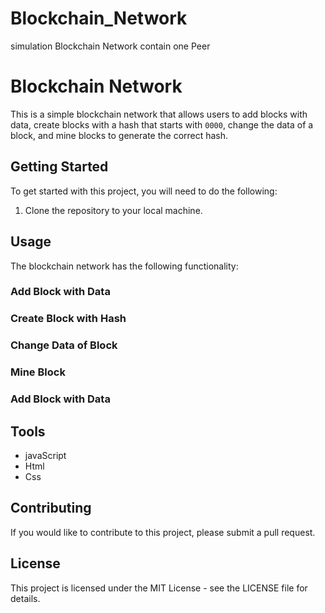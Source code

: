 # Blockchain_Network
simulation Blockchain Network contain one Peer

# Blockchain Network

This is a simple blockchain network that allows users to add blocks with data, create blocks with a hash that starts with `0000`, change the data of a block, and mine blocks to generate the correct hash.

## Getting Started

To get started with this project, you will need to do the following:

1. Clone the repository to your local machine.


## Usage

The blockchain network has the following functionality:

### Add Block with Data

### Create Block with Hash

### Change Data of Block

### Mine Block

### Add Block with Data


## Tools

- javaScript
- Html
- Css

## Contributing

If you would like to contribute to this project, please submit a pull request.

## License

This project is licensed under the MIT License - see the LICENSE file for details.


